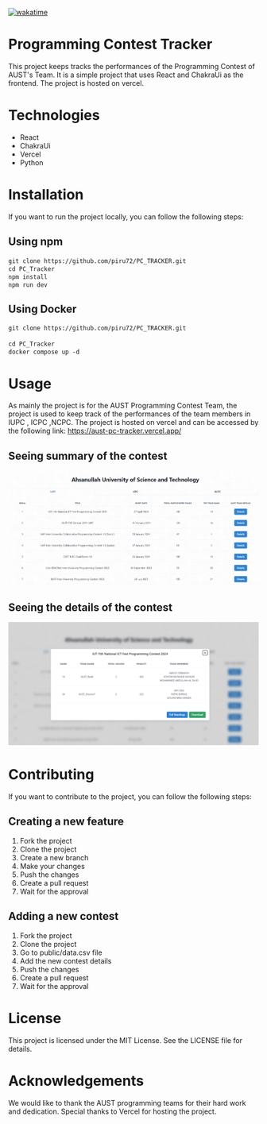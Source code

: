 
[![wakatime](https://wakatime.com/badge/github/piru72/PC_TRACKER.svg)](https://wakatime.com/badge/github/piru72/PC_TRACKER)

# Programming Contest Tracker

This project keeps tracks the performances of the Programming Contest of AUST's Team. It is a simple project that uses React and ChakraUi as the frontend. The project is hosted on vercel.

# Technologies
- React
- ChakraUi
- Vercel
- Python

# Installation


If you want to run the project locally, you can follow the following steps:

## Using npm
```pwsh
git clone https://github.com/piru72/PC_TRACKER.git
cd PC_Tracker
npm install
npm run dev
```

## Using Docker
```pwsh
git clone https://github.com/piru72/PC_TRACKER.git

cd PC_Tracker
docker compose up -d
```

# Usage

As mainly the project is for the AUST Programming Contest Team, the project is used to keep track of the performances of the team members in IUPC , ICPC ,NCPC. The project is hosted on vercel and can be accessed by the following link: https://aust-pc-tracker.vercel.app/ 

## Seeing summary of the contest
![alt text](image.png)

## Seeing the details of the contest
![alt text](image-1.png)

# Contributing

If you want to contribute to the project, you can follow the following steps:


## Creating a new feature
1. Fork the project
2. Clone the project
3. Create a new branch
4. Make your changes
5. Push the changes
6. Create a pull request
7. Wait for the approval

## Adding a new contest
1. Fork the project
2. Clone the project
3. Go to public/data.csv file
4. Add the new contest details
5. Push the changes
6. Create a pull request
7. Wait for the approval



# License
This project is licensed under the MIT License. See the LICENSE file for details.

# Acknowledgements
We would like to thank the AUST programming teams for their hard work and dedication. Special thanks to Vercel for hosting the project.